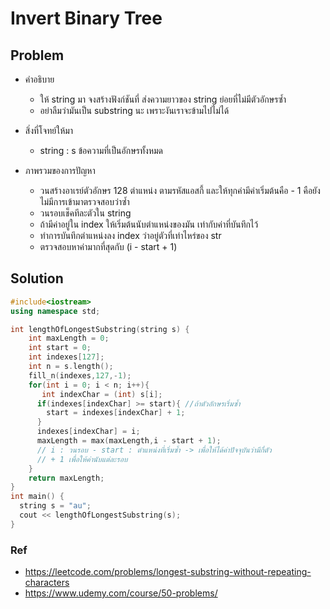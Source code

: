 # Invert Binary Tree

## Problem

- คำอธิบาย

  - ให้ string มา จงสร้างฟังก์ชันที่ ส่งความยาวของ string ย่อยที่ไม่มีตัวอักษรซ้ำ
  - อย่าลืมว่ามันเป็น substring นะ เพราะงันเราจะข้ามไปไม่ได้

- สิ่งที่โจทย์ให้มา

  - string : s ข้อความที่เป็นอักษรทั้งหมด

- ภาพรวมของการปัญหา
  - วนสร้างอาเรย์ตัวอักษร 128 ตำแหน่ง ตามรหัสแอสกี้ และให้ทุกค่ามีค่าเริ่มต้นคือ - 1 คือยังไม่มีการเข้ามาตรวจสอบว่าซ้ำ
  - วนรอบเช็คทีละตัวใน string
  - ถ้ามีค่าอยู่ใน index ให้เริ่มต้นนับตำแหน่งของมัน เท่ากับค่าที่บันทึกไว้
  - ทำการบันทึกตำแหน่งลง index ว่าอยู่ตัวที่เท่าไหร่ของ str
  - ตรวจสอบหาค่ามากที่สุดกับ (i - start + 1)

## Solution

```c++
#include<iostream>
using namespace std;

int lengthOfLongestSubstring(string s) {
    int maxLength = 0;
    int start = 0;
    int indexes[127];
    int n = s.length();
    fill_n(indexes,127,-1);
    for(int i = 0; i < n; i++){
       int indexChar = (int) s[i];
      if(indexes[indexChar] >= start){ //ถ้าตัวอักษรเริ่มซ้ำ
        start = indexes[indexChar] + 1;
      }
      indexes[indexChar] = i;
      maxLength = max(maxLength,i - start + 1);
      // i : วนรอบ - start : ตำแหน่งที่เริ่มซ้ำ -> เพื่อให้ได้ค่าปัจจุบันว่ามีกี่ตัว
      // + 1 เพื่อให้ค่านับแต่ละรอบ
    }
    return maxLength;
}
int main() {
  string s = "au";
  cout << lengthOfLongestSubstring(s);
}
```

### Ref

- https://leetcode.com/problems/longest-substring-without-repeating-characters
- https://www.udemy.com/course/50-problems/
